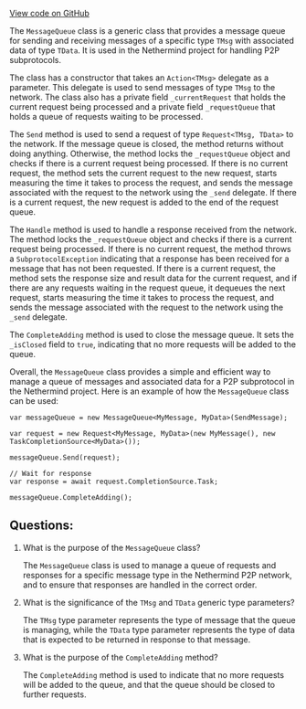 [View code on GitHub](https://github.com/NethermindEth/nethermind/src/Nethermind/Nethermind.Network/P2P/MessageQueue.cs)

The `MessageQueue` class is a generic class that provides a message queue for sending and receiving messages of a specific type `TMsg` with associated data of type `TData`. It is used in the Nethermind project for handling P2P subprotocols.

The class has a constructor that takes an `Action<TMsg>` delegate as a parameter. This delegate is used to send messages of type `TMsg` to the network. The class also has a private field `_currentRequest` that holds the current request being processed and a private field `_requestQueue` that holds a queue of requests waiting to be processed.

The `Send` method is used to send a request of type `Request<TMsg, TData>` to the network. If the message queue is closed, the method returns without doing anything. Otherwise, the method locks the `_requestQueue` object and checks if there is a current request being processed. If there is no current request, the method sets the current request to the new request, starts measuring the time it takes to process the request, and sends the message associated with the request to the network using the `_send` delegate. If there is a current request, the new request is added to the end of the request queue.

The `Handle` method is used to handle a response received from the network. The method locks the `_requestQueue` object and checks if there is a current request being processed. If there is no current request, the method throws a `SubprotocolException` indicating that a response has been received for a message that has not been requested. If there is a current request, the method sets the response size and result data for the current request, and if there are any requests waiting in the request queue, it dequeues the next request, starts measuring the time it takes to process the request, and sends the message associated with the request to the network using the `_send` delegate.

The `CompleteAdding` method is used to close the message queue. It sets the `_isClosed` field to `true`, indicating that no more requests will be added to the queue.

Overall, the `MessageQueue` class provides a simple and efficient way to manage a queue of messages and associated data for a P2P subprotocol in the Nethermind project. Here is an example of how the `MessageQueue` class can be used:

```
var messageQueue = new MessageQueue<MyMessage, MyData>(SendMessage);

var request = new Request<MyMessage, MyData>(new MyMessage(), new TaskCompletionSource<MyData>());

messageQueue.Send(request);

// Wait for response
var response = await request.CompletionSource.Task;

messageQueue.CompleteAdding();
```
## Questions: 
 1. What is the purpose of the `MessageQueue` class?
    
    The `MessageQueue` class is used to manage a queue of requests and responses for a specific message type in the Nethermind P2P network, and to ensure that responses are handled in the correct order.

2. What is the significance of the `TMsg` and `TData` generic type parameters?
    
    The `TMsg` type parameter represents the type of message that the queue is managing, while the `TData` type parameter represents the type of data that is expected to be returned in response to that message.

3. What is the purpose of the `CompleteAdding` method?
    
    The `CompleteAdding` method is used to indicate that no more requests will be added to the queue, and that the queue should be closed to further requests.